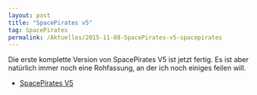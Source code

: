 ```yaml
---
layout: post
title: "SpacePirates v5"
tag: SpacePirates
permalink: /Aktuelles/2015-11-08-SpacePirates-v5-spacepirates
---
```


Die erste komplette Version von SpacePirates V5 ist jetzt fertig. Es ist aber natürlich immer noch eine Rohfassung, an der ich noch einiges feilen will.

- [SpacePirates V5](https://spacepirates.jcgames.de/Spielregeln/)
